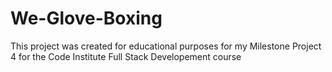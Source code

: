 # We-Glove-Boxing
This project was created for educational purposes for my Milestone Project 4 for the Code Institute Full Stack Developement course
